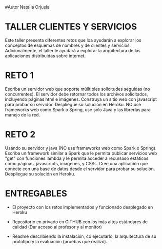 #Autor
Natalia Orjuela
# TALLER CLIENTES Y SERVICIOS

Este taller presenta diferentes retos que loa ayudarán a explorar los conceptos de esquemas de nombres y de clientes y servicios. Adicionalmente, el taller le ayudará a explorar la arquitectura de las aplicaciones distribuidas sobre internet.

# RETO 1

Escriba un servidor web que soporte múlltiples solicitudes seguidas (no concurrentes). El servidor debe retornar todos los archivos solicitados, incluyendo páginas html e imágenes. Construya un sitio web con javascript para probar su servidor. Despliegue su solución en Heroku. NO use frameworks web como Spark o Spring, use solo Java y las librerías para manejo de la red.

# RETO 2

Usando su  servidor y java (NO use frameworks web como Spark o Spring). Escriba un framework similar a Spark que le permita publicar servicios web "get" con funciones lambda y le permita acceder a recursoso estáticos como páginas, javascripts, imágenes, y CSSs. Cree una aplicación que conecte con una base de datos desde el servidor para probar su solución. Despliegue su solución en Heroku.

# ENTREGABLES

- El proyecto con los retos implementados y funcionado desplegado en Heroku

- Repositorio en privado en GITHUB con los más altos estándares de calidad (Dar acceso al profesor y al monitor)

- Readme describiendo la instalación, có ejecutarlo, la arquitectura de su prototipo y la evaluación (pruebas que realizó).
